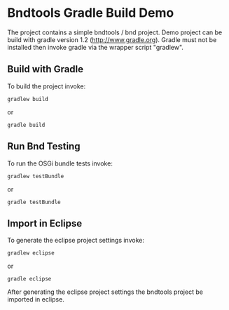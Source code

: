 # Bndtools Gradle Build Demo

The project contains a simple bndtools / bnd project. 
Demo project can be build with gradle version 1.2 (http://www.gradle.org).
Gradle must not be installed then invoke gradle via the wrapper script "gradlew".

## Build with Gradle

To build the project invoke:

    gradlew build
    
or
    
    gradle build
    
## Run Bnd Testing 

To run the OSGi bundle tests invoke:

    gradlew testBundle
    
or
    
    gradle testBundle

## Import in Eclipse

To generate the eclipse project settings invoke:

    gradlew eclipse
    
or 
    
    gradle eclipse

After generating the eclipse project settings the bndtools project be imported in eclipse.